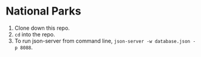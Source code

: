 # National Parks

1. Clone down this repo.
1. `cd` into the repo.
1. To run json-server from command line, `json-server -w database.json -p 8088`.
